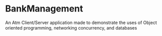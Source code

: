 # BankManagement

An Atm Client/Server application made to demonstrate the uses of Object oriented programming, networking concurrency, and databases


